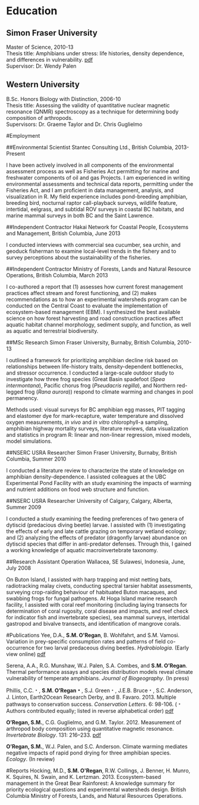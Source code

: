 # Education

## Simon Fraser University
Master of Science, 2010-13\
Thesis title: Amphibians under stress: life histories, density dependence, and differences in vulnerability. [pdf](https://dl.dropboxusercontent.com/u/32597037/SachaO%27Regan_MSc%20thesis.pdf)\
Supervisor: Dr. Wendy Palen

## Western University
B.Sc. Honors Biology with Distinction, 2006-10\
Thesis title: Assessing the validity of quantitative nuclear magnetic resonance (QNMR) spectroscopy as a technique for determining body composition of arthropods.\
Supervisors: Dr. Graeme Taylor and Dr. Chris Guglielmo

#Employment

##Environmental Scientist
Stantec Consulting Ltd., British Columbia, 2013-Present

I have been actively involved in all components of the environmental assessment process as well as Fisheries Act permitting for marine and freshwater components of oil and gas Projects. I am experienced in writing environmental assessments and technical data reports, permitting under the Fisheries Act, and I am proficient in data management, analysis, and visualization in R. My field experience includes pond-breeding amphibian, breeding bird, nocturnal raptor call-playback surveys, wildlife feature, intertidal, eelgrass, and subtidal ROV surveys in coastal BC habitats, and marine mammal surveys in both BC and the Saint Lawrence. 

##Independent Contractor
Hakai Network for Coastal People, Ecosystems and Management, British Columbia, June 2013

I conducted interviews with commercial sea cucumber, sea urchin, and geoduck fisherman to examine local-level trends in the fishery and to survey perceptions about the sustainability of the fisheries.

##Independent Contractor
Ministry of Forests, Lands and Natural Resource Operations, British Columbia, March 2013

I co-authored a report that (1) assesses how current forest management practices affect stream and forest functioning, and (2) makes recommendations as to how an experimental watersheds program can be conducted on the Central Coast to evaluate the implementation of ecosystem-based management (EBM). I synthesized the best available science on how forest harvesting and road construction practices affect aquatic habitat channel morphology, sediment supply, and function, as well as aquatic and terrestrial biodiversity.

##MSc Research
Simon Fraser University, Burnaby, British Columbia, 2010-13

I outlined a framework for prioritizing amphibian decline risk based on relationships between life-history traits, density-dependent bottlenecks, and stressor occurrence. I conducted a large-scale outdoor study to investigate how three frog species (Great Basin spadefoot (*Spea intermontana*), Pacific chorus frog (*Pseudacris regilla*), and Northern red-legged frog (*Rana aurora*)) respond to climate warming and changes in pool permanency. 

Methods used: visual surveys for BC amphibian egg masses, PIT tagging and elastomer dye for mark-recapture, water temperature and dissolved oxygen measurements, *in vivo* and *in vitro* chlorophyll-a sampling, amphibian highway mortality surveys, literature reviews, data visualization and statistics in program R: linear and non-linear regression, mixed models, model simulations.

##NSERC USRA Researcher
Simon Fraser University, Burnaby, British Columbia, Summer 2010

I conducted a literature review to characterize the state of knowledge on amphibian density-dependence. I assisted colleagues at the UBC Experimental Pond Facility with an study examining the impacts of warming and nutrient additions on food web structure and function.

##NSERC USRA Researcher
University of Calgary, Calgary, Alberta, Summer 2009

I conducted a study examining the feeding preferences of two genera of dytiscid (predacious diving beetle) larvae. I assisted with (1) investigating the effects of early and late cattle grazing on temporary wetland ecology; and (2) analyzing the effects of predator (dragonfly larvae) abundance on dytiscid species that differ in anti-predator defenses. Through this, I gained a working knowledge of aquatic macroinvertebrate taxonomy.         

##Research Assistant
Operation Wallacea, SE Sulawesi, Indonesia, June, July 2008

On Buton Island, I assisted with harp trapping and mist netting bats, radiotracking malay civets, conducting spectral tarsier habitat assessments, surveying crop-raiding behaviour of habituated Buton macaques, and swabbing frogs for fungal pathogens. At Hoga Island marine research facility, I assisted with coral reef monitoring (including laying transects for determination of coral rugosity, coral disease and impacts, and reef check for indicator fish and invertebrate species), sea mammal surveys, intertidal gastropod and bivalve transects, and identification of mangrove corals.

#Publications
Yee, D.A., **S.M. O'Regan**, B. Wohlfahrt, and S.M. Vamosi. Variation in prey-specific consumption rates and patterns of field co-occurrence for two larval predaceous diving beetles. *Hydrobiologia*. (Early view online) [pdf](https://dl.dropboxusercontent.com/u/32597037/Yee%20et%20al.%202013.pdf)

Serena, A.A., R.G. Munshaw, W.J. Palen, S.A. Combes, and **S.M. O’Regan**. Thermal performance assays and species distribution models reveal climate vulnerability of temperate amphibians. *Journal of Biogeography*. (In press) 

Phillis, C.C.﹡, **S.M. O’Regan﹡**, S.J. Green﹡, J.E.B. Bruce﹡, S.C. Anderson, J. Linton, Earth2Ocean Research Derby, and B. Favaro. 2013. Multiple pathways to conservation success. *Conservation Letters*. 6: 98-106.
(﹡Authors contributed equally; listed in reverse alphabetical order) [pdf](https://dl.dropboxusercontent.com/u/32597037/Phillis%20et%20al.%202013.pdf)

**O’Regan, S.M.**, C.G. Guglielmo, and G.M. Taylor. 2012. Measurement of arthropod body composition using quantitative magnetic resonance. *Invertebrate Biology*. 131: 216–233. [pdf](https://dl.dropboxusercontent.com/u/32597037/O%27Regan%20et%20al.%202012.pdf)

**O’Regan, S.M.**, W.J. Palen, and S.C. Anderson. Climate warming mediates negative impacts of rapid pond drying for three amphibian species. *Ecology*. (In review)

#Reports
Hocking, M.D., **S.M. O'Regan**, R.W. Collings, J. Benner, H. Munro, K. Squires, N. Swain, and K. Lertzman. 2013. Ecosystem-based management in the Great Bear Rainforest: A knowledge summary for priority ecological questions and experimental watersheds design. British Columbia Ministry of Forests, Lands, and Natural Resources Operations.


